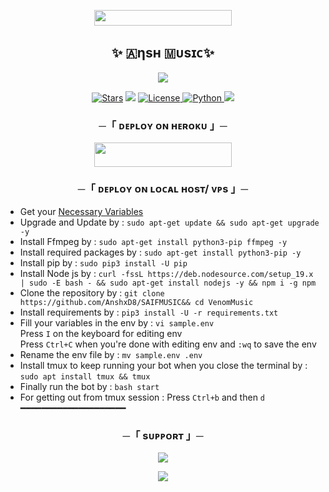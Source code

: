   <p align="center"><a href="https://t.me/Ansh_xD8"> <img src="https://img.shields.io/badge/𝙾𝚆𝙽𝙴𝚁%20-pink?style=for-the-badge" width="220" height="25.00"/></a></p>


<h2 align="center">
   ✨ 🇦ηѕн  🇲ᴜsɪᴄ✨
</h2>

<p align="center">
  <img src="https://graph.org/file/ff6804263feba5e89be84.jpg">
</p>

<p align="center">
<a href="https://github.com/AnshxD8/SAIFMUSIC/stargazers"> <img src="https://img.shields.io/github/stars/AnshxD8/SAIFMUSIC?color=black&logo=github&logoColor=black&style=for-the-badge" alt="Stars" /></a>
<a href="https://github.com/AnshxD8/SAIFMUSIC/network/members"> <img src="https://img.shields.io/github/forks/SAIFDEAD/SAIFMUSIC?color=black&logo=github&logoColor=black&style=for-the-badge" /></a>
<a href="https://github.com/AnshxD8/SAIFMUSIC/blob/main/LICENSE"> <img src="https://img.shields.io/badge/License-MIT-blueviolet?style=for-the-badge" alt="License" /> </a>
<a href="https://www.python.org/"> <img src="https://img.shields.io/badge/Written%20in-Python-orange?style=for-the-badge&logo=python" alt="Python" /> </a>
<a href="https://github.com/AnshxD8/SAIFMUSIC/commits/ytpremiu"> <img src="https://img.shields.io/github/last-commit/SAIFDEAD/SAIFMUSIC?color=blue&logo=github&logoColor=green&style=for-the-badge" /></a>
</p>


<h3 align="center">
    ─「 ᴅᴇᴩʟᴏʏ ᴏɴ ʜᴇʀᴏᴋᴜ 」─
</h3>

<p align="center"><a href="https://dashboard.heroku.com/new?template=https://github.com/AnshxD8/SAIFMUSIC"> <img src="https://img.shields.io/badge/Deploy%20On%20Heroku-blue?style=for-the-badge&logo=heroku" width="220" height="38.45"/></a></p>

<h3 align="center">
    ─「 ᴅᴇᴩʟᴏʏ ᴏɴ ʟᴏᴄᴀʟ ʜᴏsᴛ/ ᴠᴘs 」─
</h3>

- Get your [Necessary Variables](https://github.com/AnshxD8/SAIFMUSIC/blob/main/sample.env)
- Upgrade and Update by :
`sudo apt-get update && sudo apt-get upgrade -y`
- Install Ffmpeg by :
`sudo apt-get install python3-pip ffmpeg -y`
- Install required packages by :
`sudo apt-get install python3-pip -y`
- Install pip by :
`sudo pip3 install -U pip`
- Install Node js by :
`curl -fssL https://deb.nodesource.com/setup_19.x | sudo -E bash - && sudo apt-get install nodejs -y && npm i -g npm`
- Clone the repository by :
`git clone https://github.com/AnshxD8/SAIFMUSIC&& cd VenomMusic`
- Install requirements by :
`pip3 install -U -r requirements.txt`
- Fill your variables in the env by :
`vi sample.env`<br>
Press `I` on the keyboard for editing env<br>
Press `Ctrl+C` when you're done with editing env and `:wq` to save the env<br>
- Rename the env file by :
`mv sample.env .env`
- Install tmux to keep running your bot when you close the terminal by :
`sudo apt install tmux && tmux`
- Finally run the bot by :
`bash start`
- For getting out from tmux session : Press `Ctrl+b` and then `d`<br>
━━━━━━━━━━━━━━━━━━━━

<h3 align="center">
    ─「 sᴜᴩᴩᴏʀᴛ 」─
</h3>

<p align="center">
<a href="https://t.me/the_castless"><img src="https://img.shields.io/badge/-Support%20Group-blue.svg?style=for-the-badge&logo=Telegram"></a>
</p>

<p align="center">
<a href="https://t.me/Ansh_xDz"><img src="https://img.shields.io/badge/-Support%20Channel-blue.svg?style=for-the-badge&logo=Telegram"></a>
</p>
